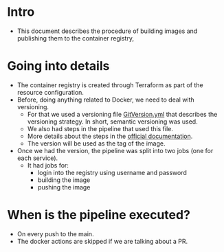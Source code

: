 # Intro
- This document describes the procedure of building images and publishing them to the container registry,

# Going into details
- The container registry is created through Terraform as part of the resource configuration.
- Before, doing anything related to Docker, we need to deal with versioning. 
  - For that we used a versioning file [GitVersion.yml](../GitVersion.yml) that describes the versioning strategy. In short, semantic versioning was used.
  - We also had steps in the pipeline that used this file.
  - More details about the steps in the [official documentation](https://gitversion.net/docs/usage/ci).
  - The version will be used as the tag of the image.
- Once we had the version, the pipeline was split into two jobs (one for each service).
  - It had jobs for:
    - login into the registry using username and password
    - building the image
    - pushing the image

# When is the pipeline executed?
- On every push to the main.
- The docker actions are skipped if we are talking about a PR.